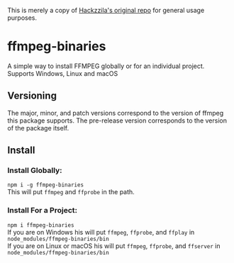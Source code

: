This is merely a copy of [Hackzzila's original repo](https://github.com/Hackzzila/node-ffmpeg-binaries) for general usage purposes.

# ffmpeg-binaries
A simple way to install FFMPEG globally or for an individual project.  
Supports Windows, Linux and macOS

## Versioning
The major, minor, and patch versions correspond to the version of ffmpeg this package supports.
The pre-release version corresponds to the version of the package itself.

## Install
### Install Globally:
`npm i -g ffmpeg-binaries`  
This will put `ffmpeg` and `ffprobe` in the path.

### Install For a Project:
`npm i ffmpeg-binaries`  
If you are on Windows his will put `ffmpeg`, `ffprobe`, and `ffplay` in `node_modules/ffmpeg-binaries/bin`  
If you are on Linux or macOS his will put `ffmpeg`, `ffprobe`, and `ffserver` in `node_modules/ffmpeg-binaries/bin`
